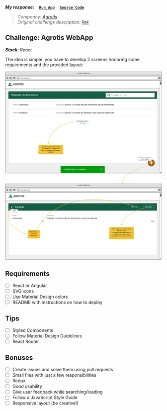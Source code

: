 ***My response:***
&nbsp;&nbsp;
[**`Run App`**](https://blog.andersonmamede.com.br/challenges-accepted/challenges/agrotis-webapp/app/build/)
&nbsp;&nbsp;
[**`Source Code`**](app/)

> *Companny: [Agrotis](https://www.agrotis.com/)*<br/>
> *Original challenge description: [link](https://github.com/agrotis-io/desafio-front/)*<br/>

## Challenge: Agrotis WebApp

***Stack**: React*<br/>

The idea is simple: you have to develop 2 screens honoring some requirements and the provided layout:

![Layout](layout.png)

## Requirements
* [ ] React or Angular
* [ ] SVG icons
* [ ] Use Material Design colors
* [ ] README with instructions on how to deploy

## Tips
- [ ] Styled Components
- [ ] Follow Material Design Guidelines
- [ ] React Router

## Bonuses
- [ ] Create issues and solve them using pull requests
- [ ] Small files with just a few responsibilities
- [ ] Redux
- [ ] Good usability
- [ ] Give user feedback while searching/loading
- [ ] Follow a JavaScript Style Guide
- [ ] Responsive layout (be creative!)
